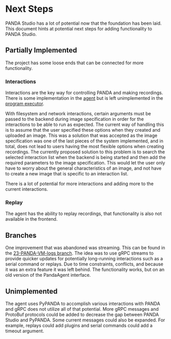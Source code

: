 # Next Steps

PANDA Studio has a lot of potential now that the foundation has been laid. This document hints at potential next steps for adding functionality to PANDA Studio.

## Partially Implemented

The project has some loose ends that can be connected for more functionality.

### Interactions

Interactions are the key way for controlling PANDA and making recordings. There is some implementation in the [agent](../panda_agent/agent.py) but is left unimplemented in the [program executor](../internal/panda_controller/program_executor.go).

With filesystem and network interactions, certain arguments must be passed to the backend during image specification in order for the interactions to be able to run as expected. The current way of handling this is to assume that the user specified these options when they created and uploaded an image. This was a solution that was accepted as the image specification was one of the last pieces of the system implemented, and in total, does not lead to users having the most flexible options when creating recordings. The currently proposed solution to this problem is to search the selected interaction list when the backend is being started and then add the required parameters to the image specification. This would let the user only have to worry about the general characteristics of an image, and not have to create a new image that is specific to an interaction list. 

There is a lot of potential for more interactions and adding more to the current interactions.

### Replay

The agent has the ability to replay recordings, that functionality is also not available in the frontend.

## Branches

One improvement that was abandoned was streaming. This can be found in the [23-PANDA-VM-logs branch](https://github.com/panda-re/panda_studio/tree/23-PANDA-VM-logs). The idea was to use gRPC streams to provide quicker updates for potentially long-running interactions such as a serial command or replays. Due to time constraints, conflicts, and because it was an extra feature it was left behind. The functionality works, but on an old version of the PandaAgent interface.

## Unimplemented

The agent uses PyPANDA to accomplish various interactions with PANDA and gRPC does not utilize all of that potential. More gRPC messages and ProtoBuf protocols could be added to decrease the gap between PANDA Studio and PyPANDA. Some current messages could also be expanded. For example, replays could add plugins and serial commands could add a timeout argument.